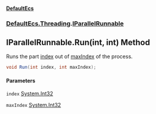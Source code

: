 #### [DefaultEcs](DefaultEcs.md 'DefaultEcs')
### [DefaultEcs.Threading](DefaultEcs.md#DefaultEcs.Threading 'DefaultEcs.Threading').[IParallelRunnable](IParallelRunnable.md 'DefaultEcs.Threading.IParallelRunnable')

## IParallelRunnable.Run(int, int) Method

Runs the part [index](IParallelRunnable.Run(int,int).md#DefaultEcs.Threading.IParallelRunnable.Run(int,int).index 'DefaultEcs.Threading.IParallelRunnable.Run(int, int).index') out of [maxIndex](IParallelRunnable.Run(int,int).md#DefaultEcs.Threading.IParallelRunnable.Run(int,int).maxIndex 'DefaultEcs.Threading.IParallelRunnable.Run(int, int).maxIndex') of the process.

```csharp
void Run(int index, int maxIndex);
```
#### Parameters

<a name='DefaultEcs.Threading.IParallelRunnable.Run(int,int).index'></a>

`index` [System.Int32](https://docs.microsoft.com/en-us/dotnet/api/System.Int32 'System.Int32')

<a name='DefaultEcs.Threading.IParallelRunnable.Run(int,int).maxIndex'></a>

`maxIndex` [System.Int32](https://docs.microsoft.com/en-us/dotnet/api/System.Int32 'System.Int32')